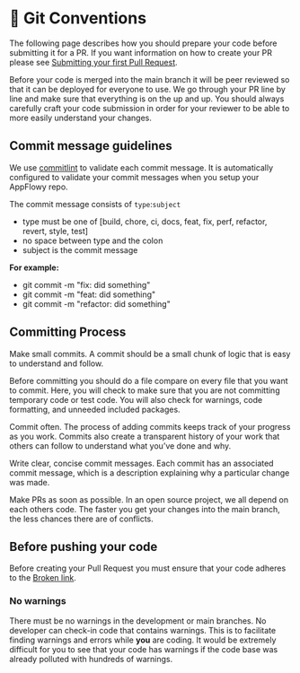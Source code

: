 # 🐙 Git Conventions

The following page describes how you should prepare your code before submitting it for a PR. If you want information on how to create your PR please see [Submitting your first Pull Request](../../../essential-documentation/contribute-to-appflowy/software-contributions/submitting-code/submitting-your-first-pull-request.md).

Before your code is merged into the main branch it will be peer reviewed so that it can be deployed for everyone to use. We go through your PR line by line and make sure that everything is on the up and up. You should always carefully craft your code submission in order for your reviewer to be able to more easily understand your changes.

## Commit message guidelines

We use [commitlint](https://github.com/wagoid/commitlint-github-action) to validate each commit message. It is automatically configured to validate your commit messages when you setup your AppFlowy repo.

The commit message consists of `type`:`subject`

* type must be one of \[build, chore, ci, docs, feat, fix, perf, refactor, revert, style, test]
* no space between type and the colon
* subject is the commit message

**For example:**

* git commit -m "fix: did something"
* git commit -m "feat: did something"
* git commit -m "refactor: did something"

## Committing Process

Make small commits. A commit should be a small chunk of logic that is easy to understand and follow.

Before committing you should do a file compare on every file that you want to commit. Here, you will check to make sure that you are not committing temporary code or test code. You will also check for warnings, code formatting, and unneeded included packages.

Commit often. The process of adding commits keeps track of your progress as you work. Commits also create a transparent history of your work that others can follow to understand what you’ve done and why.

Write clear, concise commit messages. Each commit has an associated commit message, which is a description explaining why a particular change was made.

Make PRs as soon as possible. In an open source project, we all depend on each others code. The faster you get your changes into the main branch, the less chances there are of conflicts.

## Before pushing your code

Before creating your Pull Request you must ensure that your code adheres to the [Broken link](broken-reference "mention").

### No warnings

There must be no warnings in the development or main branches. No developer can check-in code that contains warnings. This is to facilitate finding warnings and errors while **you** are coding. It would be extremely difficult for you to see that your code has warnings if the code base was already polluted with hundreds of warnings.
